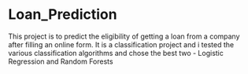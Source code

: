 # Loan_Prediction
This project is to predict the eligibility of getting a loan from a company after filling an online form. It is a classification project and i tested the various classification algorithms and chose the best two - Logistic Regression and Random Forests
